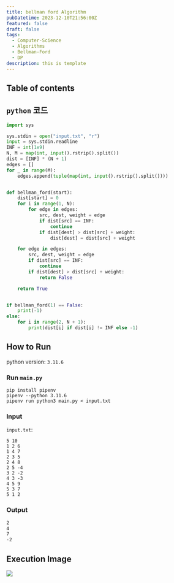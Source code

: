 ```yaml
---
title: bellman ford Algorithm
pubDatetime: 2023-12-10T21:56:00Z
featured: false
draft: false
tags:
  - Computer-Science
  - Algorithms
  - Bellman-Ford
  - DP
description: this is template
---
```


## Table of contents

## `python` 코드

```python
import sys

sys.stdin = open("input.txt", "r")
input = sys.stdin.readline
INF = int(1e9)
N, M = map(int, input().rstrip().split())
dist = [INF] * (N + 1)
edges = []
for _ in range(M):
    edges.append(tuple(map(int, input().rstrip().split())))


def bellman_ford(start):
    dist[start] = 0
    for i in range(1, N):
        for edge in edges:
            src, dest, weight = edge
            if dist[src] == INF:
                continue
            if dist[dest] > dist[src] + weight:
                dist[dest] = dist[src] + weight

    for edge in edges:
        src, dest, weight = edge
        if dist[src] == INF:
            continue
        if dist[dest] > dist[src] + weight:
            return False

    return True


if bellman_ford(1) == False:
    print(-1)
else:
    for i in range(2, N + 1):
        print(dist[i] if dist[i] != INF else -1)
```

## How to Run

python version: `3.11.6`

### Run `main.py`

```
pip install pipenv
pipenv --python 3.11.6
pipenv run python3 main.py < input.txt
```

### Input

`input.txt`:

```
5 10
1 2 6
1 4 7
2 3 5
2 4 8
2 5 -4
3 2 -2
4 3 -3
4 5 9
5 3 7
5 1 2
```

### Output

```zsh
2
4
7
-2
```

## Execution Image

![](https://res.cloudinary.com/gyunseo-blog/image/upload/f_auto/v1702213017/image_gtkrwd.png)
